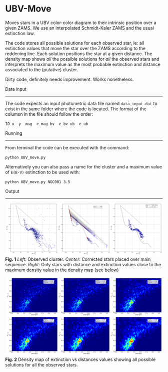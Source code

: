 UBV-Move
=============

Moves stars in a UBV color-color diagram to their intrinsic position over a given ZAMS.
We use an interpolated Schmidt-Kaler ZAMS and the usual extinction law.

The code stores all possible solutions for each observed star, ie: all extinction values
that move the star over the ZAMS according to the reddening line. Each solution positions
the star at a given distance. The density map shows *all* the possible solutions for
*all* the observed stars and interprets the maximum value as the most probable extinction
and distance associated to the (putative) cluster.

Dirty code, definitely needs improvement. Works nonetheless.

Data input
________

The code expects an input photometric data file named `data_input.dat` to exist in the
same folder where the code is located. The format of the columsn in the file should
follow the order:

    ID x  y  mag  e_mag bv  e_bv ub  e_ub

Running
________

From terminal the code can be executed with the command:

    python UBV_move.py

Alternatively you can also pass a name for the cluster and a maximum value of `E(B-V)` extinction to be used  with:

    python UBV_move.py NGC001 3.5

Output
________

![Output 1](/out1.png "Example first output image")
**Fig. 1** *Left*: Observed cluster. *Center*: Corrected stars placed over main sequence.
*Right*: Only stars with distance and extinction values close to the maximum density
value in the density map (see below)

![Output 2](/out2.png "Example second output image")
**Fig. 2** Density map of extinction vs distances values showing all possible solutions
for all the observed stars.